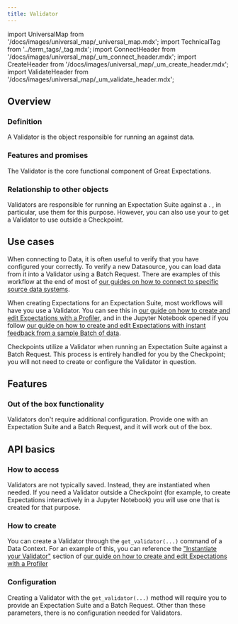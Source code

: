 ```yaml
---
title: Validator
---
```

import UniversalMap from '/docs/images/universal_map/_universal_map.mdx';
import TechnicalTag from '../term_tags/_tag.mdx';
import ConnectHeader from '/docs/images/universal_map/_um_connect_header.mdx';
import CreateHeader from '/docs/images/universal_map/_um_create_header.mdx';
import ValidateHeader from '/docs/images/universal_map/_um_validate_header.mdx';


<UniversalMap setup='inactive' connect='active' create='active' validate='active'/> 

## Overview

### Definition

A Validator is the object responsible for running an <TechnicalTag relative="../" tag="expectation_suite" text="Expectation Suite" /> against data.

### Features and promises

The Validator is the core functional component of Great Expectations. 

### Relationship to other objects

Validators are responsible for running an Expectation Suite against a <TechnicalTag relative="../" tag="batch_request" text="Batch Request" />.  <TechnicalTag relative="../" tag="checkpoint" text="Checkpoints" />, in particular, use them for this purpose.  However, you can also use your <TechnicalTag relative="../" tag="data_context" text="Data Context" /> to get a Validator to use outside a Checkpoint. 

## Use cases

<ConnectHeader/>

When connecting to Data, it is often useful to verify that you have configured your <TechnicalTag relative="../" tag="datasource" text="Datasource" /> correctly.  To verify a new Datasource, you can load data from it into a Validator using a Batch Request.  There are examples of this workflow at the end of most of [our guides on how to connect to specific source data systems](../guides/connecting_to_your_data/index.md#database).


<CreateHeader/>

When creating Expectations for an Expectation Suite, most workflows will have you use a Validator.  You can see this in [our guide on how to create and edit Expectations with a Profiler](../guides/expectations/how_to_create_and_edit_expectations_with_a_profiler.md), and in the Jupyter Notebook opened if you follow [our guide on how to create and edit Expectations with instant feedback from a sample Batch of data](../guides/expectations/how_to_create_and_edit_expectations_with_instant_feedback_from_a_sample_batch_of_data.md).

<ValidateHeader/>

Checkpoints utilize a Validator when running an Expectation Suite against a Batch Request.  This process is entirely handled for you by the Checkpoint; you will not need to create or configure the Validator in question. 

## Features

### Out of the box functionality

Validators don't require additional configuration.  Provide one with an Expectation Suite and a Batch Request, and it will work out of the box.

## API basics

### How to access

Validators are not typically saved.  Instead, they are instantiated when needed.  If you need a Validator outside a Checkpoint (for example, to create Expectations interactively in a Jupyter Notebook) you will use one that is created for that purpose.

### How to create

You can create a Validator through the `get_validator(...)` command of a Data Context.  For an example of this, you can reference the ["Instantiate your Validator"](../guides/expectations/how_to_create_and_edit_expectations_with_a_profiler.md#3-instantiate-your-validator) section of [our guide on how to create and edit Expectations with a Profiler](../guides/expectations/how_to_create_and_edit_expectations_with_a_profiler.md) 

### Configuration

Creating a Validator with the `get_validator(...)` method will require you to provide an Expectation Suite and a Batch Request.  Other than these parameters, there is no configuration needed for Validators.

